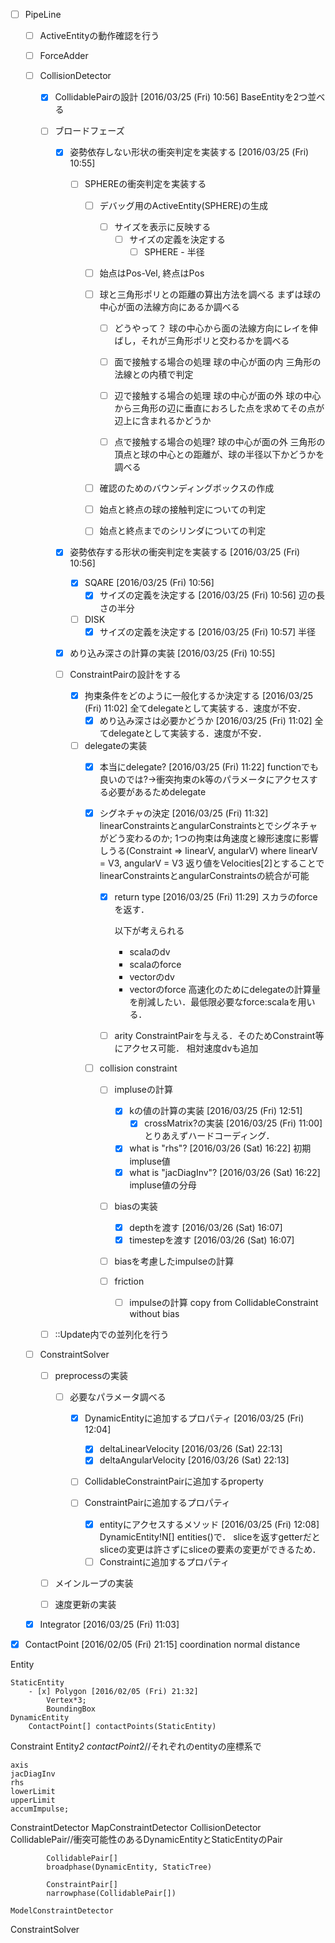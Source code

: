 - [ ] PipeLine
	- [ ] ActiveEntityの動作確認を行う
	
	- [ ] ForceAdder
	
	- [ ] CollisionDetector
		- [x] CollidablePairの設計 [2016/03/25 (Fri) 10:56]
			BaseEntityを2つ並べる
			
		- [ ] ブロードフェーズ
			- [x] 姿勢依存しない形状の衝突判定を実装する [2016/03/25 (Fri) 10:55]
				- [ ] SPHEREの衝突判定を実装する
					- [ ] デバッグ用のActiveEntity(SPHERE)の生成
						- [ ] サイズを表示に反映する
							- [ ] サイズの定義を決定する
								- [ ] SPHERE - 半径
								
					- [ ] 始点はPos-Vel, 終点はPos
					- [ ] 球と三角形ポリとの距離の算出方法を調べる
						まずは球の中心が面の法線方向にあるか調べる
						- [ ] どうやって？
							球の中心から面の法線方向にレイを伸ばし，それが三角形ポリと交わるかを調べる
							
						- [ ] 面で接触する場合の処理
							球の中心が面の内 三角形の法線との内積で判定
							
						- [ ] 辺で接触する場合の処理
							球の中心が面の外 球の中心から三角形の辺に垂直におろした点を求めてその点が辺上に含まれるかどうか 
							
						- [ ] 点で接触する場合の処理?
							球の中心が面の外 三角形の頂点と球の中心との距離が、球の半径以下かどうかを調べる
							
					- [ ] 確認のためのバウンディングボックスの作成
					
					- [ ] 始点と終点の球の接触判定についての判定
					
					- [ ] 始点と終点までのシリンダについての判定
				
			- [x] 姿勢依存する形状の衝突判定を実装する [2016/03/25 (Fri) 10:56]
				- [x] SQARE [2016/03/25 (Fri) 10:56]
					- [x] サイズの定義を決定する [2016/03/25 (Fri) 10:56]
						辺の長さの半分
				
				- [ ] DISK
					- [x] サイズの定義を決定する [2016/03/25 (Fri) 10:57]
						半径
				
			- [x] めり込み深さの計算の実装 [2016/03/25 (Fri) 10:55]
			
			- [ ] ConstraintPairの設計をする
				- [x] 拘束条件をどのように一般化するか決定する [2016/03/25 (Fri) 11:02]
					全てdelegateとして実装する．速度が不安．
					- [x] めり込み深さは必要かどうか [2016/03/25 (Fri) 11:02]
						全てdelegateとして実装する．速度が不安．
					
				- [ ] delegateの実装
					- [x] 本当にdelegate? [2016/03/25 (Fri) 11:22]
						functionでも良いのでは?->衝突拘束のk等のパラメータにアクセスする必要があるためdelegate
						
					- [x] シグネチャの決定 [2016/03/25 (Fri) 11:32]
						linearConstraintsとangularConstraintsとでシグネチャがどう変わるのか;
						1つの拘束は角速度と線形速度に影響しうる(Constraint => linearV, angularV) where linearV = V3, angularV = V3
						返り値をVelocities[2]とすることでlinearConstraintsとangularConstraintsの統合が可能
						
						- [x] return type [2016/03/25 (Fri) 11:29]
							スカラのforceを返す．
							
							以下が考えられる
							- scalaのdv
							- scalaのforce
							- vectorのdv
							- vectorのforce
							高速化のためにdelegateの計算量を削減したい．最低限必要なforce:scalaを用いる．
							
						- [ ] arity
							ConstraintPairを与える．そのためConstraint等にアクセス可能．
							相対速度dvも追加
						
							
					- [ ] collision constraint 
						- [ ] impluseの計算
							- [x] kの値の計算の実装 [2016/03/25 (Fri) 12:51]
								- [x] crossMatrix?の実装 [2016/03/25 (Fri) 11:00]
									とりあえずハードコーディング．
							- [x] what is "rhs"? [2016/03/26 (Sat) 16:22]
								初期impluse値
							- [x] what is "jacDiagInv"? [2016/03/26 (Sat) 16:22]
								impluse値の分母
							
						- [ ] biasの実装
							- [x] depthを渡す [2016/03/26 (Sat) 16:07]
							- [x] timestepを渡す [2016/03/26 (Sat) 16:07]
						- [ ] biasを考慮したimpulseの計算
						
						- [ ] friction
							- [ ] impulseの計算
								copy from CollidableConstraint without bias
			
		- [ ] ::Update内での並列化を行う
		
	- [ ] ConstraintSolver
		- [ ] preprocessの実装
			- [ ] 必要なパラメータ調べる
				- [x] DynamicEntityに追加するプロパティ [2016/03/25 (Fri) 12:04]
					- [x] deltaLinearVelocity [2016/03/26 (Sat) 22:13]
					- [x] deltaAngularVelocity [2016/03/26 (Sat) 22:13]
					
				- [ ] CollidableConstraintPairに追加するproperty
					
				- [ ] ConstraintPairに追加するプロパティ
					- [x] entityにアクセスするメソッド [2016/03/25 (Fri) 12:08]
						DynamicEntity!N[] entities()で．
						sliceを返すgetterだとsliceの変更は許さずにsliceの要素の変更ができるため．
					- [ ] Constraintに追加するプロパティ
					
		- [ ] メインループの実装
		
		- [ ] 速度更新の実装
	
	- [x] Integrator [2016/03/25 (Fri) 11:03]

- [x] ContactPoint [2016/02/05 (Fri) 21:15]
	coordination
	normal
	distance

Entity
	
	StaticEntity
		- [x] Polygon [2016/02/05 (Fri) 21:32]
			Vertex*3;
			BoundingBox
	DynamicEntity
		ContactPoint[] contactPoints(StaticEntity)
		
Constraint
	Entity*2
	contactPoint*2//それぞれのentityの座標系で
	
	axis
	jacDiagInv
	rhs
	lowerLimit
	upperLimit
	accumImpulse;
	
ConstraintDetector
	MapConstraintDetector
		CollisionDetector
			CollidablePair//衝突可能性のあるDynamicEntityとStaticEntityのPair
			
			CollidablePair[]
			broadphase(DynamicEntity, StaticTree)
			
			ConstraintPair[]
			narrowphase(CollidablePair[])
			
	ModelConstraintDetector
ConstraintSolver
